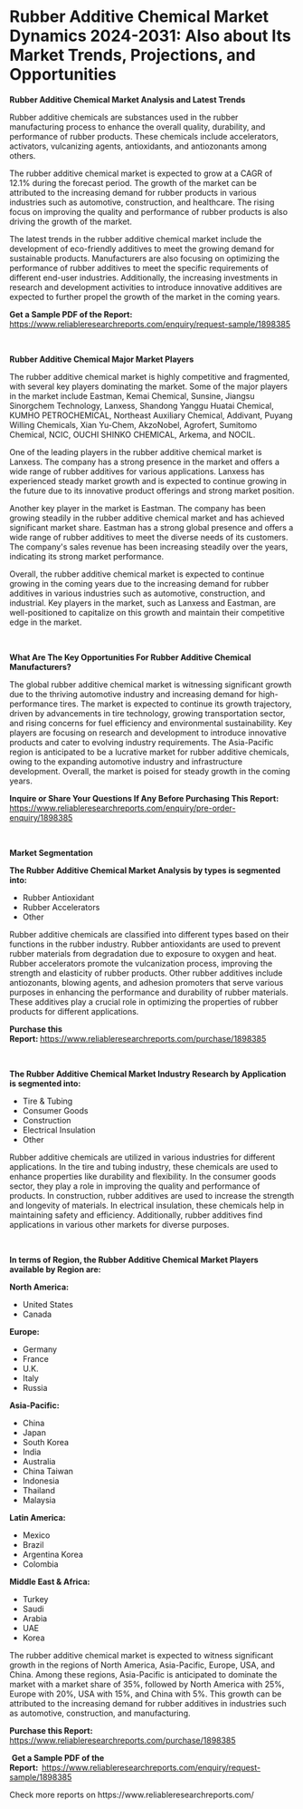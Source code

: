 <p><h1>Rubber Additive Chemical Market Dynamics 2024-2031: Also about Its Market Trends, Projections, and Opportunities</h1></p><p><strong>Rubber Additive Chemical Market Analysis and Latest Trends</strong></p>
<p><p>Rubber additive chemicals are substances used in the rubber manufacturing process to enhance the overall quality, durability, and performance of rubber products. These chemicals include accelerators, activators, vulcanizing agents, antioxidants, and antiozonants among others.</p><p>The rubber additive chemical market is expected to grow at a CAGR of 12.1% during the forecast period. The growth of the market can be attributed to the increasing demand for rubber products in various industries such as automotive, construction, and healthcare. The rising focus on improving the quality and performance of rubber products is also driving the growth of the market.</p><p>The latest trends in the rubber additive chemical market include the development of eco-friendly additives to meet the growing demand for sustainable products. Manufacturers are also focusing on optimizing the performance of rubber additives to meet the specific requirements of different end-user industries. Additionally, the increasing investments in research and development activities to introduce innovative additives are expected to further propel the growth of the market in the coming years.</p></p>
<p><strong>Get a Sample PDF of the Report:&nbsp;</strong> <a href="https://www.reliableresearchreports.com/enquiry/request-sample/1898385">https://www.reliableresearchreports.com/enquiry/request-sample/1898385</a></p>
<p>&nbsp;</p>
<p><strong>Rubber Additive Chemical Major Market Players</strong></p>
<p><p>The rubber additive chemical market is highly competitive and fragmented, with several key players dominating the market. Some of the major players in the market include Eastman, Kemai Chemical, Sunsine, Jiangsu Sinorgchem Technology, Lanxess, Shandong Yanggu Huatai Chemical, KUMHO PETROCHEMICAL, Northeast Auxiliary Chemical, Addivant, Puyang Willing Chemicals, Xian Yu-Chem, AkzoNobel, Agrofert, Sumitomo Chemical, NCIC, OUCHI SHINKO CHEMICAL, Arkema, and NOCIL.</p><p>One of the leading players in the rubber additive chemical market is Lanxess. The company has a strong presence in the market and offers a wide range of rubber additives for various applications. Lanxess has experienced steady market growth and is expected to continue growing in the future due to its innovative product offerings and strong market position.</p><p>Another key player in the market is Eastman. The company has been growing steadily in the rubber additive chemical market and has achieved significant market share. Eastman has a strong global presence and offers a wide range of rubber additives to meet the diverse needs of its customers. The company's sales revenue has been increasing steadily over the years, indicating its strong market performance.</p><p>Overall, the rubber additive chemical market is expected to continue growing in the coming years due to the increasing demand for rubber additives in various industries such as automotive, construction, and industrial. Key players in the market, such as Lanxess and Eastman, are well-positioned to capitalize on this growth and maintain their competitive edge in the market.</p></p>
<p>&nbsp;</p>
<p><strong>What Are The Key Opportunities For Rubber Additive Chemical Manufacturers?</strong></p>
<p><p>The global rubber additive chemical market is witnessing significant growth due to the thriving automotive industry and increasing demand for high-performance tires. The market is expected to continue its growth trajectory, driven by advancements in tire technology, growing transportation sector, and rising concerns for fuel efficiency and environmental sustainability. Key players are focusing on research and development to introduce innovative products and cater to evolving industry requirements. The Asia-Pacific region is anticipated to be a lucrative market for rubber additive chemicals, owing to the expanding automotive industry and infrastructure development. Overall, the market is poised for steady growth in the coming years.</p></p>
<p><strong>Inquire or Share Your Questions If Any Before Purchasing This Report:</strong> <a href="https://www.reliableresearchreports.com/enquiry/pre-order-enquiry/1898385">https://www.reliableresearchreports.com/enquiry/pre-order-enquiry/1898385</a></p>
<p>&nbsp;</p>
<p><strong>Market Segmentation</strong></p>
<p><strong>The Rubber Additive Chemical Market Analysis by types is segmented into:</strong></p>
<p><ul><li>Rubber Antioxidant</li><li>Rubber Accelerators</li><li>Other</li></ul></p>
<p><p>Rubber additive chemicals are classified into different types based on their functions in the rubber industry. Rubber antioxidants are used to prevent rubber materials from degradation due to exposure to oxygen and heat. Rubber accelerators promote the vulcanization process, improving the strength and elasticity of rubber products. Other rubber additives include antiozonants, blowing agents, and adhesion promoters that serve various purposes in enhancing the performance and durability of rubber materials. These additives play a crucial role in optimizing the properties of rubber products for different applications.</p></p>
<p><strong>Purchase this Report:&nbsp;</strong><a href="https://www.reliableresearchreports.com/purchase/1898385">https://www.reliableresearchreports.com/purchase/1898385</a></p>
<p>&nbsp;</p>
<p><strong>The Rubber Additive Chemical Market Industry Research by Application is segmented into:</strong></p>
<p><ul><li>Tire & Tubing</li><li>Consumer Goods</li><li>Construction</li><li>Electrical Insulation</li><li>Other</li></ul></p>
<p><p>Rubber additive chemicals are utilized in various industries for different applications. In the tire and tubing industry, these chemicals are used to enhance properties like durability and flexibility. In the consumer goods sector, they play a role in improving the quality and performance of products. In construction, rubber additives are used to increase the strength and longevity of materials. In electrical insulation, these chemicals help in maintaining safety and efficiency. Additionally, rubber additives find applications in various other markets for diverse purposes.</p></p>
<p>&nbsp;</p>
<p><strong>In terms of Region, the Rubber Additive Chemical Market Players available by Region are:</strong></p>
<p>
    <p> <strong> North America: </strong>
        <ul>
            <li>United States</li>
            <li>Canada</li>
        </ul>
        </p> 
    <p> <strong> Europe: </strong>
        <ul>
            <li>Germany</li>
            <li>France</li>
            <li>U.K.</li>
            <li>Italy</li>
            <li>Russia</li>
        </ul>
        </p> 
    <p> <strong> Asia-Pacific: </strong>
        <ul>
            <li>China</li>
            <li>Japan</li>
            <li>South Korea</li>
            <li>India</li>
            <li>Australia</li>
            <li>China Taiwan</li>
            <li>Indonesia</li>
            <li>Thailand</li>
            <li>Malaysia</li>
        </ul>
        </p> 
    <p> <strong> Latin America: </strong>
        <ul>
            <li>Mexico</li>
            <li>Brazil</li>
            <li>Argentina Korea</li>
            <li>Colombia</li>
        </ul>
        </p> 
    <p> <strong> Middle East & Africa: </strong>
        <ul>
            <li>Turkey</li>
            <li>Saudi</li>
            <li>Arabia</li>
            <li>UAE</li>
            <li>Korea</li>
        </ul>
    </p>
    </p>
<p><p>The rubber additive chemical market is expected to witness significant growth in the regions of North America, Asia-Pacific, Europe, USA, and China. Among these regions, Asia-Pacific is anticipated to dominate the market with a market share of 35%, followed by North America with 25%, Europe with 20%, USA with 15%, and China with 5%. This growth can be attributed to the increasing demand for rubber additives in industries such as automotive, construction, and manufacturing.</p></p>
<p><strong>Purchase this Report: </strong><a href="https://www.reliableresearchreports.com/purchase/1898385">https://www.reliableresearchreports.com/purchase/1898385</a></p>
<p>&nbsp;<strong>Get a Sample PDF of the Report:&nbsp;&nbsp;</strong><a href="https://www.reliableresearchreports.com/enquiry/request-sample/1898385">https://www.reliableresearchreports.com/enquiry/request-sample/1898385</a></p>
<p><strong></strong></p>
<p>Check more reports on https://www.reliableresearchreports.com/</p>